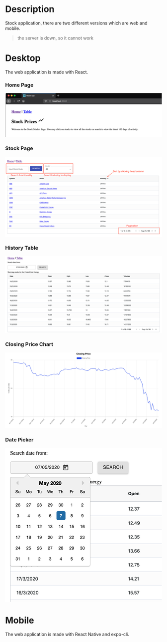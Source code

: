 # Description

Stock application, there are two different versions which are web and mobile.

> the server is down, so it cannot work

# Desktop

The web application is made with React.

### Home Page

![Screen Shot 2020-05-07 at 2.47.50 pm](picture/ScreenShot1.png)

### Stock Page

![Screen Shot 2020-05-07 at 3.02.12 pm](picture/ScreenShot2.png)

### History Table

![Screen Shot 2020-05-07 at 3.03.54 pm](picture/ScreenShot3.png)

### Closing Price Chart

![Screen Shot 2020-05-07 at 3.04.05 pm](picture/ScreenShot4.png)

### Date Picker

![Screen Shot 2020-05-07 at 3.04.22 pm](picture/ScreenShot5.png)

# Mobile

The web application is made with React Native and expo-cli.
